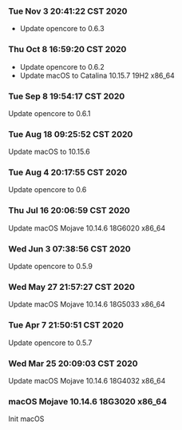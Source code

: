 ### Tue Nov  3 20:41:22 CST 2020

  + Update opencore to 0.6.3

### Thu Oct  8 16:59:20 CST 2020

  + Update opencore to 0.6.2
  + Update macOS to Catalina 10.15.7 19H2 x86_64

### Tue Sep  8 19:54:17 CST 2020

  Update opencore to 0.6.1

### Tue Aug 18 09:25:52 CST 2020

  Update macOS to 10.15.6

### Tue Aug  4 20:17:55 CST 2020

  Update opencore to 0.6

### Thu Jul 16 20:06:59 CST 2020

  Update macOS Mojave 10.14.6 18G6020 x86_64

### Wed Jun  3 07:38:56 CST 2020

  Update opencore to 0.5.9

### Wed May 27 21:57:27 CST 2020

  Update macOS Mojave 10.14.6 18G5033 x86_64

### Tue Apr  7 21:50:51 CST 2020

  Update opencore to 0.5.7

### Wed Mar 25 20:09:03 CST 2020

  Update macOS Mojave 10.14.6 18G4032 x86_64

### macOS Mojave 10.14.6 18G3020 x86_64

  Init macOS
